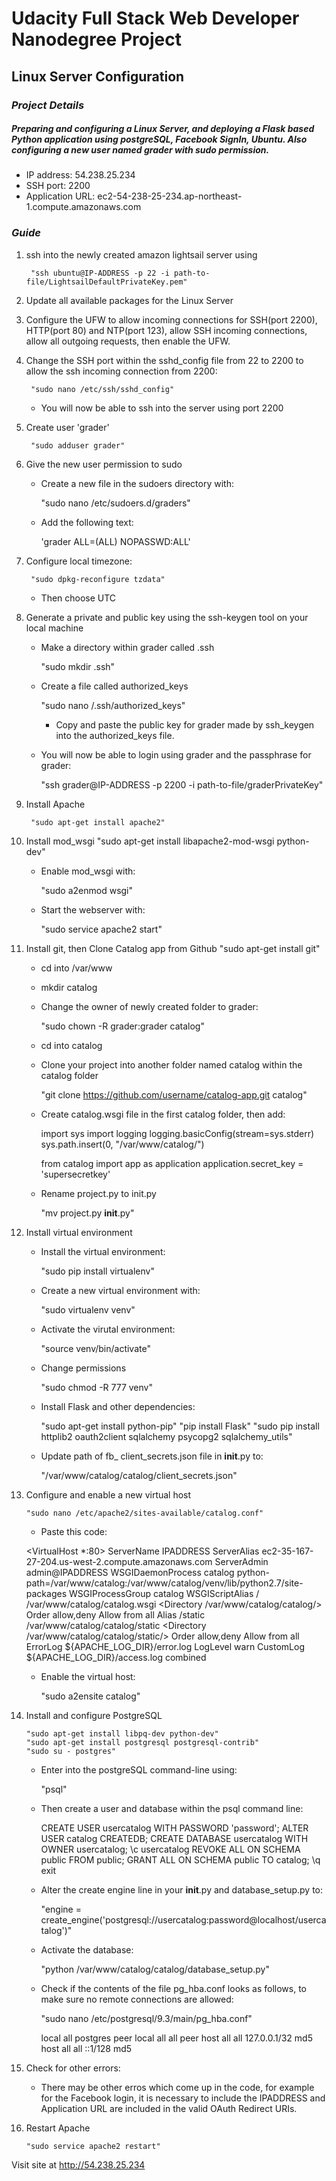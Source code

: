 # Udacity Full Stack Web Developer Nanodegree Project

## Linux Server Configuration

### *Project Details*
##### Preparing and configuring a Linux Server, and deploying a Flask based Python application using postgreSQL, Facebook SignIn, Ubuntu. Also configuring a new user named grader with sudo permission.
* IP address: 54.238.25.234
* SSH port: 2200
* Application URL: ec2-54-238-25-234.ap-northeast-1.compute.amazonaws.com

### *Guide*
1. ssh into the newly created amazon lightsail server using 

		"ssh ubuntu@IP-ADDRESS -p 22 -i path-to-file/LightsailDefaultPrivateKey.pem"
2. Update all available packages for the Linux Server
3. Configure the UFW to allow incoming connections for SSH(port 2200), HTTP(port 80) and NTP(port 123), allow SSH incoming connections, allow all outgoing requests, then enable the UFW.
4. Change the SSH port within the sshd_config file from 22 to 2200 to allow the ssh incoming connection from 2200:

		"sudo nano /etc/ssh/sshd_config"
	* You will now be able to ssh into the server using port 2200
5. Create user 'grader'

		"sudo adduser grader"
6. Give the new user permission to sudo
	* Create a new file in the sudoers directory with:

		"sudo nano /etc/sudoers.d/graders"
	* Add the following text:

		'grader ALL=(ALL) NOPASSWD:ALL'
7. Configure local timezone:

		"sudo dpkg-reconfigure tzdata"
	* Then choose UTC
8. Generate a private and public key using the ssh-keygen tool on your local machine
	* Make a directory within grader called .ssh

		"sudo mkdir .ssh"
	* Create a file called authorized_keys

		"sudo nano /.ssh/authorized_keys"
		* Copy and paste the public key for grader made by ssh_keygen into the authorized_keys file.
	* You will now be able to login using grader and the passphrase for grader:

		"ssh grader@IP-ADDRESS -p 2200 -i path-to-file/graderPrivateKey"
9. Install Apache

		"sudo apt-get install apache2"
10. Install mod_wsgi
		"sudo apt-get install libapache2-mod-wsgi python-dev"
	* Enable mod_wsgi with: 

		"sudo a2enmod wsgi"
	* Start the webserver with:

		"sudo service apache2 start"
11. Install git, then Clone Catalog app from Github
		"sudo apt-get install git"
	* cd into /var/www
	* mkdir catalog
	* Change the owner of newly created folder to grader:

		"sudo chown -R grader:grader catalog"
	* cd into catalog
	* Clone your project into another folder named catalog within the catalog folder

		"git clone https://github.com/username/catalog-app.git catalog"
	* Create catalog.wsgi file in the first catalog folder, then add:

		import sys
		import logging
		logging.basicConfig(stream=sys.stderr)
		sys.path.insert(0, "/var/www/catalog/")

		from catalog import app as application
		application.secret_key = 'supersecretkey'
	* Rename project.py to init.py 

		"mv project.py __init__.py"
12. Install virtual environment
	* Install the virtual environment:

		"sudo pip install virtualenv"
	* Create a new virtual environment with:

		"sudo virtualenv venv"
	* Activate the virutal environment: 

		"source venv/bin/activate"
	* Change permissions 

		"sudo chmod -R 777 venv"
	* Install Flask and other dependencies:
		
		"sudo apt-get install python-pip"
		"pip install Flask"
		"sudo pip install httplib2 oauth2client sqlalchemy psycopg2 sqlalchemy_utils"
	* Update path of fb_ client_secrets.json file in __init__.py to:
		
		"/var/www/catalog/catalog/client_secrets.json"
13. Configure and enable a new virtual host
		
		"sudo nano /etc/apache2/sites-available/catalog.conf"
	* Paste this code:

	<VirtualHost *:80>
	    ServerName IPADDRESS
	    ServerAlias ec2-35-167-27-204.us-west-2.compute.amazonaws.com
	    ServerAdmin admin@IPADDRESS
	    WSGIDaemonProcess catalog python-path=/var/www/catalog:/var/www/catalog/venv/lib/python2.7/site-packages
	    WSGIProcessGroup catalog
	    WSGIScriptAlias / /var/www/catalog/catalog.wsgi
	    <Directory /var/www/catalog/catalog/>
	        Order allow,deny
	        Allow from all
	    </Directory>
	    Alias /static /var/www/catalog/catalog/static
	    <Directory /var/www/catalog/catalog/static/>
	        Order allow,deny
	        Allow from all
	    </Directory>
	    ErrorLog ${APACHE_LOG_DIR}/error.log
	    LogLevel warn
	    CustomLog ${APACHE_LOG_DIR}/access.log combined
	</VirtualHost>

	* Enable the virtual host:

		"sudo a2ensite catalog"
14. Install and configure PostgreSQL

		"sudo apt-get install libpq-dev python-dev"
		"sudo apt-get install postgresql postgresql-contrib"
		"sudo su - postgres"
	* Enter into the postgreSQL command-line using:

		"psql"
	* Then create a user and database within the psql command line: 
		
		CREATE USER usercatalog WITH PASSWORD 'password';
		ALTER USER catalog CREATEDB;
		CREATE DATABASE usercatalog WITH OWNER usercatalog;
		\c usercatalog
		REVOKE ALL ON SCHEMA public FROM public;
		GRANT ALL ON SCHEMA public TO catalog;
		\q
		exit
	* Alter the create engine line in your __init__.py and database_setup.py to: 

		"engine = create_engine('postgresql://usercatalog:password@localhost/usercatalog')"
	* Activate the database:
		
		"python /var/www/catalog/catalog/database_setup.py"

	* Check if the contents of the file pg_hba.conf looks as follows, to make sure no remote connections are allowed: 

		"sudo nano /etc/postgresql/9.3/main/pg_hba.conf"

		local   all             postgres                                peer
		local   all             all                                     peer
		host    all             all             127.0.0.1/32            md5
		host    all             all             ::1/128                 md5

15. Check for other errors:
	* There may be other erros which come up in the code, for example for the Facebook login, it is necessary to include the IPADDRESS and Application URL are included in the valid OAuth Redirect URIs.

16. Restart Apache
		
		"sudo service apache2 restart"

Visit site at http://54.238.25.234